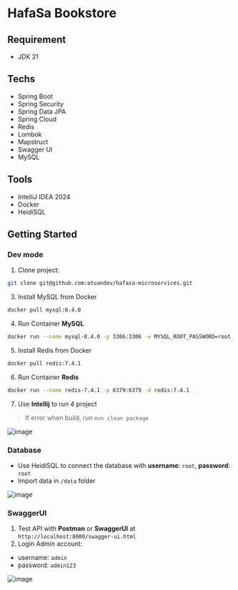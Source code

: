# HafaSa Bookstore

## Requirement
- JDK 21

## Techs
- Spring Boot
- Spring Security
- Spring Data JPA
- Spring Cloud
- Redis
- Lombok
- Mapstruct
- Swagger UI
- MySQL

## Tools
- IntelliJ IDEA 2024
- Docker
- HeidiSQL

## Getting Started

### Dev mode
1. Clone project: 
```bash
git clone git@github.com:atuandev/hafasa-microservices.git
```
3. Install MySQL from Docker
```bash
docker pull mysql:8.4.0
```
4. Run Container **MySQL**
```bash
docker run --name mysql-8.4.0 -p 3306:3306 -e MYSQL_ROOT_PASSWORD=root -d mysql:8.4.0
```
5. Install Redis from Docker
```bash
docker pull redis:7.4.1
```
6. Run Container **Redis**
```bash
docker run --name redis-7.4.1 -p 6379:6379 -d redis:7.4.1
```
7. Use **Intellij** to run 4 project
> If error when build, run `mvn clean package`

![image](https://github.com/user-attachments/assets/791fc958-c802-44a5-8948-bad73d613157)


### Database
- Use HeidiSQL to connect the database with **username**: `root`, **password**: `root`
- Import data in `/data` folder

![image](https://github.com/user-attachments/assets/96e321da-49f6-4188-9724-74c2f3d759e1)

### SwaggerUI 

1. Test API with **Postman** or **SwaggerUI** at `http://localhost:8000/swagger-ui.html`
2. Login Admin account:
- username: `admin`
- password: `admin123`

![image](https://github.com/user-attachments/assets/8b2722fd-8006-4009-a8a3-e44d0c37c92d)

